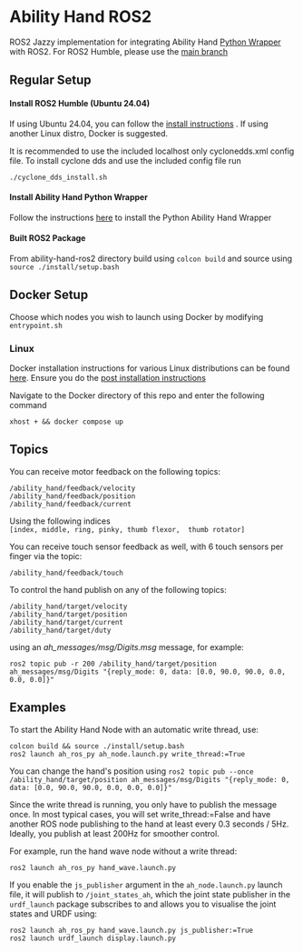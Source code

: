 # Ability Hand ROS2

ROS2 Jazzy implementation for integrating Ability Hand [Python Wrapper](https://github.com/psyonicinc/ability-hand-api/tree/master/python) 
with ROS2.  For ROS2 Humble, please use the [main branch](https://github.com/psyonicinc/ability-hand-ros2)


## Regular Setup

#### Install ROS2 Humble (Ubuntu 24.04)

If using Ubuntu 24.04, you can follow the [install instructions](https://docs.ros.org/en/jazzy/Installation.html)
.  If using another Linux distro, Docker is suggested.  

It is recommended to use the included localhost only cyclonedds.xml config file.
To install cyclone dds and use the included config file run

`./cyclone_dds_install.sh`

#### Install Ability Hand Python Wrapper

Follow the instructions [here](https://github.com/psyonicinc/ability-hand-api/tree/master/python) 
to install the Python Ability Hand Wrapper

#### Built ROS2 Package

From ability-hand-ros2 directory build using `colcon build` and source using `source ./install/setup.bash`

## Docker Setup

Choose which nodes you wish to launch using Docker by modifying `entrypoint.sh`

### Linux

Docker installation instructions for various Linux distributions can be found
[here](https://docs.docker.com/engine/install/). Ensure you do the 
[post installation instructions](https://docs.docker.com/engine/install/linux-postinstall/)

Navigate to the Docker directory of this repo and enter the following command

`xhost + && docker compose up`


## Topics

You can receive motor feedback on the following topics:

`/ability_hand/feedback/velocity`  
`/ability_hand/feedback/position`  
`/ability_hand/feedback/current`  

Using the following indices  
`[index, middle, ring, pinky, thumb flexor,  thumb rotator]`

You can receive touch sensor feedback as well, with 6 touch sensors per finger
via the topic:

`/ability_hand/feedback/touch`  

To control the hand publish on any of the following topics:

`/ability_hand/target/velocity`  
`/ability_hand/target/position`  
`/ability_hand/target/current`  
`/ability_hand/target/duty`

using an *ah_messages/msg/Digits.msg* message, for example:

`ros2 topic pub -r 200 /ability_hand/target/position ah_messages/msg/Digits "{reply_mode: 0, data: [0.0, 90.0, 90.0, 0.0, 0.0, 0.0]}"`

## Examples

To start the Ability Hand Node with an automatic write thread, use:

`colcon build && source ./install/setup.bash`  
`ros2 launch ah_ros_py ah_node.launch.py write_thread:=True`

You can change the hand's position using
`ros2 topic pub --once /ability_hand/target/position ah_messages/msg/Digits "{reply_mode: 0, data: [0.0, 90.0, 90.0, 0.0, 0.0, 0.0]}"`

Since the write thread is running, you only have to publish the message once. In 
most typical cases, you will set write_thread:=False and have another ROS node 
publishing to the hand at least every 0.3 seconds / 5Hz. Ideally, you publish at 
least 200Hz for smoother control.

For example, run the hand wave node without a write thread:

`ros2 launch ah_ros_py hand_wave.launch.py`

If you enable the `js_publisher` argument in the `ah_node.launch.py` launch file,
it will publish to `/joint_states_ah`, which the joint state publisher in the
`urdf_launch` package subscribes to and allows you to visualise the joint states
and URDF using:

`ros2 launch ah_ros_py hand_wave.launch.py js_publisher:=True`  
`ros2 launch urdf_launch display.launch.py`
